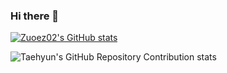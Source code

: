 ### Hi there 👋

<!--
**zuoez02/zuoez02** is a ✨ _special_ ✨ repository because its `README.md` (this file) appears on your GitHub profile.

Here are some ideas to get you started:

- 🔭 I’m currently working on ...
- 🌱 I’m currently learning ...
- 👯 I’m looking to collaborate on ...
- 🤔 I’m looking for help with ...
- 💬 Ask me about ...
- 📫 How to reach me: ...
- 😄 Pronouns: ...
- ⚡ Fun fact: ...
-->
[![Zuoez02's GitHub stats](https://github-readme-stats-zuoez02.vercel.app/api?username=zuoez02)](https://github.com/anuraghazra/github-readme-stats)

![Taehyun's GitHub Repository Contribution stats](https://github-contributor-stats.vercel.app/api?username=zuoez02)

